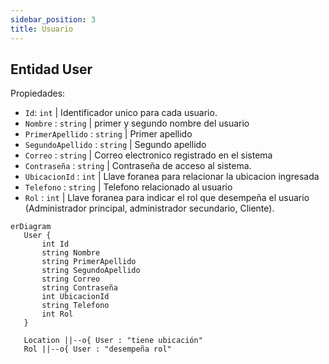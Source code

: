 ```yaml
---
sidebar_position: 3
title: Usuario
---
```


## Entidad User

 Propiedades: 
 - `Id`: `int` | Identificador unico para cada usuario.
 - `Nombre` : `string` | primer y segundo nombre del usuario
 - `PrimerApellido` : `string` | Primer apellido
 - `SegundoApellido` : `string` | Segundo apellido
 - `Correo` : `string` | Correo electronico registrado en el sistema
 - `Contraseña` : `string` | Contraseña de acceso al sistema.
 - `UbicacionId` : `int` | Llave foranea para relacionar la ubicacion ingresada
 - `Telefono` : `string` | Telefono relacionado al usuario
 - `Rol` : `int` | Llave foranea para indicar el rol que desempeña el usuario (Administrador principal, administrador secundario, Cliente).
 
 ``` mermaid
erDiagram
    User {
        int Id
        string Nombre
        string PrimerApellido
        string SegundoApellido
        string Correo
        string Contraseña
        int UbicacionId
        string Telefono
        int Rol
    }

    Location ||--o{ User : "tiene ubicación"
    Rol ||--o{ User : "desempeña rol"


```